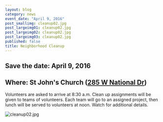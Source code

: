 ```yaml
---
layout: blog
category: news
event_date: "April 9, 2016"
post_smallimg: cleanup02.jpg
post_largeimg01: cleanup02.jpg
post_largeimg02: cleanup02.jpg
post_largeimg03: cleanup02.jpg
published: false
title: Neighborhood Cleanup
---
```


## Save the date: April 9, 2016
## Where: St John's Church ([285 W National Dr](https://www.google.com/maps/place/285+W+National+Dr,+Newark,+OH+43055/@40.044527,-82.406612,17z/data=!3m1!4b1!4m2!3m1!1s0x883817ec02482631:0xb8b269f2a57333d9))

Volunteers are asked to arrive at 8:30 a.m. Clean up assignments will be given to teams of volunteers. Each team will go to an assigned project, then lunch will be served to volunteers at noon. Watch for additional details.

![cleanup02.jpg]({{site.baseurl}}/public/images/cleanup02.jpg)
